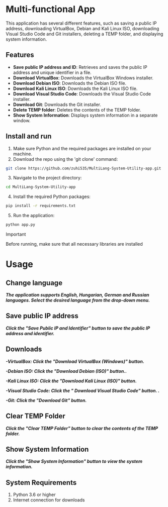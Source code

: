 # Multi-functional App

This application has several different features, such as saving a public IP address, downloading VirtualBox, Debian and Kali Linux ISO, downloading Visual Studio Code and Git installers, deleting a TEMP folder, and displaying system information.

## Features

- **Save public IP address and ID**: Retrieves and saves the public IP address and unique identifier in a file.
- **Download VirtualBox**: Downloads the VirtualBox Windows installer.
- **Download Debian ISO**: Downloads the Debian ISO file.
- **Download Kali Linux ISO**: Downloads the Kali Linux ISO file.
- **Download Visual Studio Code**: Downloads the Visual Studio Code installer.
- **Download Git**: Downloads the Git installer.
- **Delete TEMP folder**: Deletes the contents of the TEMP folder.
- **Show System Information**: Displays system information in a separate window.

## Install and run

1. Make sure Python and the required packages are installed on your machine.
2. Download the repo using the 'git clone' command:

```bash
git clone https://github.com/zuhi535/MultiLang-System-Utility-app.git
```
3. Navigate to the project directory:
```bash
cd MultiLang-System-Utility-app
```
4. Install the required Python packages:
```bash
pip install -r requirements.txt
```
5. Run the application:
```bash
python app.py
```
> [!IMPORTANT]
> Before running, make sure that all necessary libraries are installed
# Usage 

## Change language 

***The application supports English, Hungarian, German and Russian languages. Select the desired language from the drop-down menu.***

## Save public IP address 
***Click the "Save Public IP and Identifier" button to save the public IP address and identifier.***

## Downloads
***-VirtualBox: Click the "Download VirtualBox (Windows)" button.***

***-Debian ISO: Click the "Download Debian (ISO)" button..***

***-Kali Linux ISO: Click the "Download Kali Linux (ISO)" button.***

***-Visual Studio Code: Click the " Download Visual Studio Code" button. .***

***-Git: Click the "Download Git" button.***

## Clear TEMP Folder 
***Click the "Clear TEMP Folder" button to clear the contents of the TEMP folder.***

## Show System Information 
***Click the "Show System Information" button to view the system information.***

## System Requirements
1. Python 3.6 or higher 
2. Internet connection for downloads
